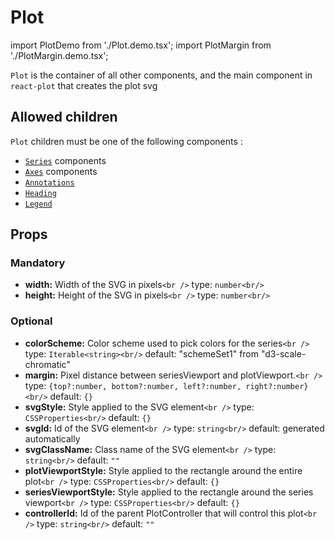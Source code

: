 # Plot

import PlotDemo from './Plot.demo.tsx';
import PlotMargin from './PlotMargin.demo.tsx';

`Plot` is the container of all other components, and the main component in `react-plot` that creates the plot svg

<PlotDemo/>

## Allowed children

`Plot` children must be one of the following components :

- [`Series`](../100_series/000_intro.md) components
- [`Axes`](../200_axes/000_intro.md) components
- [`Annotations`](../300_annotations/000_intro.md)
- [`Heading`](../450_illustrations/100_heading.md)
- [`Legend`](../450_illustrations/200_legend.md)

## Props

<PlotMargin/>

### Mandatory

- **width:** Width of the SVG in pixels`<br />`
  type: `number<br/>`
- **height:** Height of the SVG in pixels`<br />`
  type: `number<br/>`

### Optional

- **colorScheme:** Color scheme used to pick colors for the series`<br />`
  type: `Iterable<string><br/>`
  default: "schemeSet1" from "d3-scale-chromatic"
- **margin:** Pixel distance between seriesViewport and plotViewport.`<br />`
  type: `{top?:number, bottom?:number, left?:number, right?:number}<br/>`
  default: `{}`
- **svgStyle:** Style applied to the SVG element`<br />`
  type: `CSSProperties<br/>`
  default: `{}`
- **svgId:** Id of the SVG element`<br />`
  type: `string<br/>`
  default: generated automatically
- **svgClassName:** Class name of the SVG element`<br />`
  type: `string<br/>`
  default: `""`
- **plotViewportStyle:** Style applied to the rectangle around the entire plot`<br />`
  type: `CSSProperties<br/>`
  default: `{}`
- **seriesViewportStyle:** Style applied to the rectangle around the series viewport`<br />`
  type: `CSSProperties<br/>`
  default: `{}`
- **controllerId:** Id of the parent PlotController that will control this plot`<br />`
  type: `string<br/>`
  default: `""`
